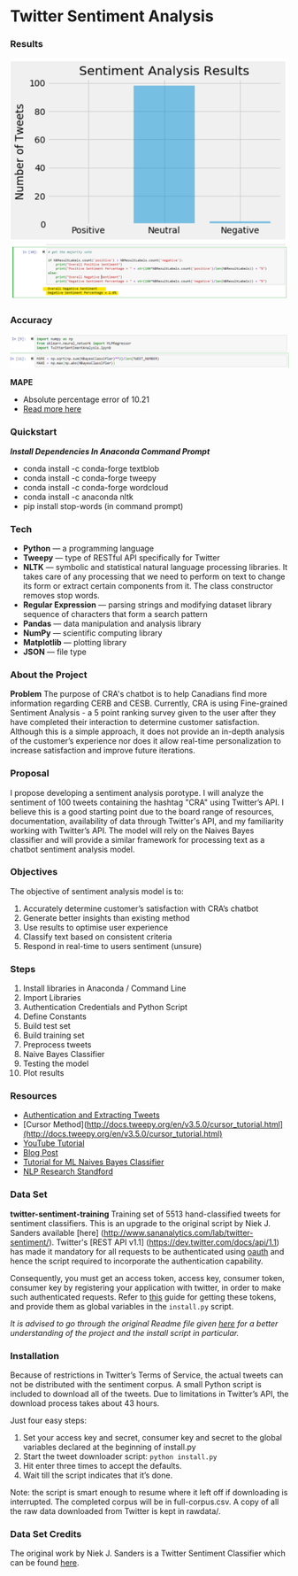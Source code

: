 Twitter Sentiment Analysis
==========================
### Results
![Graph](https://github.com/shiyanboxer/CRA-Twitter-Sentiment-Analysis/blob/master/Graph.png)
![Results](https://github.com/shiyanboxer/CRA-Twitter-Sentiment-Analysis/blob/master/SAResults.png)


### Accuracy
![Accuracy](https://github.com/shiyanboxer/CRA-Twitter-Sentiment-Analysis/blob/master/Accuracy.png)

**MAPE** 
- Absolute percentage error of 10.21
- [Read more here](https://www.researchgate.net/publication/326300968_Applying_Machine_Learning_and_Natural_Language_Processing_Techniques_to_Twitter_Sentiment_Classification_for_Turkish_and_English)

### Quickstart
***Install Dependencies In Anaconda Command Prompt***
- conda install -c conda-forge textblob
- conda install -c conda-forge tweepy
- conda install -c conda-forge wordcloud
- conda install -c anaconda nltk
- pip install stop-words (in command prompt)

### Tech
- **Python** — a programming language
- **Tweepy** — type of RESTful API specifically for Twitter
- **NLTK** — symbolic and statistical natural language processing libraries. It takes care of any processing that we need to perform on text to change its form or extract certain components from it. The class constructor removes stop words.
- **Regular Expression** — parsing strings and modifying dataset library sequence of characters that form a search pattern
- **Pandas** — data manipulation and analysis library
- **NumPy** — scientific computing library
- **Matplotlib** — plotting library
- **JSON** — file type

### About the Project
**Problem**
The purpose of CRA's chatbot is to help Canadians find more information regarding CERB and CESB. Currently, CRA is using Fine-grained Sentiment Analysis - a 5 point ranking survey given to the user after they have completed their interaction to determine customer satisfaction. Although this is a simple approach, it does not provide an in-depth analysis of the customer’s experience nor does it allow real-time personalization to increase satisfaction and improve future iterations.

### Proposal 
I propose developing a sentiment analysis porotype. I will analyze the sentiment of 100 tweets containing the hashtag "CRA" using Twitter’s API. I believe this is a good starting point due to the board range of resources, documentation, availability of data through Twitter's API, and my familiarity working with Twitter’s API. The model will rely on the Naives Bayes classifier and will provide a similar framework for processing text as a chatbot sentiment analysis model.

### Objectives
The objective of sentiment analysis model is to:
1. Accurately determine customer’s satisfaction with CRA’s chatbot
2. Generate better insights than existing method
3. Use results to optimise user experience
4. Classify text based on consistent criteria
5. Respond in real-time to users sentiment (unsure)

### Steps
1. Install libraries in Anaconda / Command Line
2. Import Libraries
3. Authentication Credentials and Python Script
4. Define Constants
5. Build test set
6. Build training set
7. Preprocess tweets
8. Naive Bayes Classifier
9. Testing the model
9. Plot results

### Resources
- [Authentication and Extracting Tweets](https://www.earthdatascience.org/courses/use-data-open-source-python/intro-to-apis/twitter-data-in-python/)
- [Cursor Method](http://docs.tweepy.org/en/v3.5.0/cursor_tutorial.html](http://docs.tweepy.org/en/v3.5.0/cursor_tutorial.html)
- [YouTube Tutorial](https://www.youtube.com/watch?v=ujId4ipkBio)
- [Blog Post](https://medium.com/better-programming/twitter-sentiment-analysis-15d8892c0082)
- [Tutorial for ML Naives Bayes Classifier](https://towardsdatascience.com/creating-the-twitter-sentiment-analysis-program-in-python-with-naive-bayes-classification-672e5589a7ed)
- [NLP Research Standford](https://nlp.stanford.edu/sentiment/)

### Data Set
**twitter-sentiment-training**
Training set of 5513 hand-classified tweets for sentiment classifiers.  This is an upgrade to the original script by Niek J. Sanders available [here] (http://www.sananalytics.com/lab/twitter-sentiment/). Twitter's [REST API v1.1] (https://dev.twitter.com/docs/api/1.1) has made it mandatory for all requests to be authenticated using [oauth](https://dev.twitter.com/docs/auth/oauth#v1-1) and hence the script required to incorporate the authentication capability.

Consequently, you must get an access token, access key, consumer token, consumer key by registering your application with twitter, in order to make such authenticated requests. Refer to [this](https://dev.twitter.com/docs/auth/tokens-devtwittercom) guide for getting these tokens, and provide them as global variables in the `install.py` script.

*It is advised to go through the original Readme file given [here](http://www.sananalytics.com/lab/twitter-sentiment/sanders-twitter-0.2.zip) for a better understanding of the project and the install script in particular.*

### Installation
Because of restrictions in Twitter’s Terms of Service, the actual tweets can not be distributed
with the sentiment corpus. A small Python script is included to download all of the tweets. Due
to limitations in Twitter’s API, the download process takes about 43 hours.

Just four easy steps:  
1. Set your access key and secret, consumer key and secret to the global variables declared at the beginning of install.py  
2. Start the tweet downloader script: `python install.py`  
3. Hit enter three times to accept the defaults.  
4. Wait till the script indicates that it’s done.  

Note: the script is smart enough to resume where it left off if downloading is interrupted.
The completed corpus will be in full-corpus.csv. A copy of all the raw data downloaded from Twitter is kept in rawdata/.

### Data Set Credits
The original work by Niek J. Sanders is a Twitter Sentiment Classifier which can be found [here](http://www.sananalytics.com/lab/twitter-sentiment/). 
